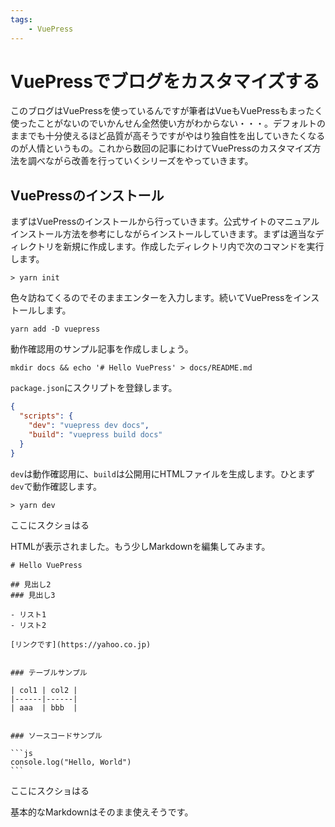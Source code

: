 ```yaml
---
tags:
    - VuePress
---
```

# VuePressでブログをカスタマイズする

このブログはVuePressを使っているんですが筆者はVueもVuePressもまったく使ったことがないのでいかんせん全然使い方がわからない・・・。デフォルトのままでも十分使えるほど品質が高そうですがやはり独自性を出していきたくなるのが人情というもの。これから数回の記事にわけてVuePressのカスタマイズ方法を調べながら改善を行っていくシリーズをやっていきます。

## VuePressのインストール

まずはVuePressのインストールから行っていきます。公式サイトのマニュアルインストール方法を参考にしながらインストールしていきます。まずは適当なディレクトリを新規に作成します。作成したディレクトリ内で次のコマンドを実行します。

```
> yarn init
```

色々訪ねてくるのでそのままエンターを入力します。続いてVuePressをインストールします。

```
yarn add -D vuepress
```

動作確認用のサンプル記事を作成しましょう。

```
mkdir docs && echo '# Hello VuePress' > docs/README.md
```

`package.json`にスクリプトを登録します。

```json
{
  "scripts": {
    "dev": "vuepress dev docs",
    "build": "vuepress build docs"
  }
}
```

`dev`は動作確認用に、`build`は公開用にHTMLファイルを生成します。ひとまず`dev`で動作確認します。

```
> yarn dev
```

ここにスクショはる

HTMLが表示されました。もう少しMarkdownを編集してみます。

~~~
# Hello VuePress

## 見出し2
### 見出し3

- リスト1
- リスト2

[リンクです](https://yahoo.co.jp)


### テーブルサンプル

| col1 | col2 |
|------|------|
| aaa  | bbb  |


### ソースコードサンプル

```js
console.log("Hello, World")
```
~~~

ここにスクショはる

基本的なMarkdownはそのまま使えそうです。
